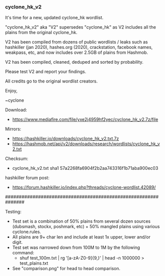 ### cyclone_hk_v2

It's time for a new, updated cyclone_hk wordlist.

"cyclone_hk_v2" aka "V2" supersedes "cyclone_hk" as V2 includes all the plains from the original cyclone_hk.

V2 has been compiled from dozens of public wordlists / leaks such as hashkiller (jan 2020), hashes.org (2020), crackstation, facebook names, weakpass, etc, and now includes over 2.5GB of plains from Hashmob.

V2 has been compiled, cleaned, deduped and sorted by probability.

Please test V2 and report your findings.

All credits go to the original wordlist creators.

Enjoy,

~cyclone

Download:
- https://www.mediafire.com/file/yxe2j4959hf2yec/cyclone_hk_v2.7z/file

Mirrors:
- https://hashkiller.io/downloads/cyclone_hk_v2.txt.7z
- https://hashmob.net/api/v2/downloads/research/wordlists/cyclone_hk_v2.txt

Checksum:
- cyclone_hk_v2.txt sha1 57a2268fa6904f2b2aa743316f1b71aba900ec03  

hashkiller forum post:
- https://forum.hashkiller.io/index.php?threads/cyclone-wordlist.42089/

###############################################################

Testing:
- Test set is a combination of 50% plains from several dozen sources (dubsmash, stockx, poshmark, etc) + 50% mangled plains using various cyclone.rules.
- All plains are 9+ char len and include at least 1x upper, lower and/or digit.
- Test set was narrowed down from 100M to 1M by the following command:
  - shuf test_100m.txt | rg '[a-zA-Z0-9]{9,}' | head -n 1000000 > test_plains.txt
- See "comparison.png" for head to head comparison.
